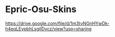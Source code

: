 # Epric-Osu-Skins
https://drive.google.com/file/d/1m3tvNGnHYwDk-h4eqLEypbhLsgiIDycz/view?usp=sharing
